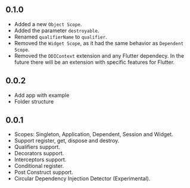 ## 0.1.0

* Added a new `Object Scope`.
* Added the parameter `destroyable`.
* Renamed `qualifierName` to `qualifier`.
* Removed the `Widget Scope`, as it had the same behavior as `Dependent Scope`.
* Removed the `DDIContext` extension and any Flutter dependecy. In the future there will be an extension with specific features for Flutter.


## 0.0.2

* Add app with example
* Folder structure 


## 0.0.1

* Scopes: Singleton, Application, Dependent, Session and Widget.
* Support register, get, dispose and destroy.
* Qualifiers support.
* Decorators support.
* Interceptors support.
* Conditional register.
* Post Construct support.
* Circular Dependency Injection Detector (Experimental).
